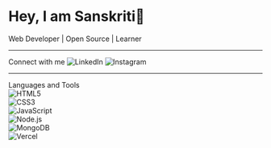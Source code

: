 # Hey, I am Sanskriti👋

Web Developer | Open Source | Learner

---

Connect with me
![LinkedIn](https://www.linkedin.com/in/sanskriti-goswami-a5b901361/)
![Instagram](https://www.instagram.com/sanskriti.go12/)

---

Languages and Tools  
![HTML5](https://img.shields.io/badge/HTML5-E34F26?style=for-the-badge&logo=html5&logoColor=white)  
![CSS3](https://img.shields.io/badge/CSS3-1572B6?style=for-the-badge&logo=css3&logoColor=white)  
![JavaScript](https://img.shields.io/badge/JavaScript-F7DF1E?style=for-the-badge&logo=javascript&logoColor=black)  
![Node.js](https://img.shields.io/badge/Node.js-339933?style=for-the-badge&logo=node.js&logoColor=white)  
![MongoDB](https://img.shields.io/badge/MongoDB-4EA94B?style=for-the-badge&logo=mongodb&logoColor=white)  
![Vercel](https://img.shields.io/badge/Vercel-000000?style=for-the-badge&logo=vercel&logoColor=white)
